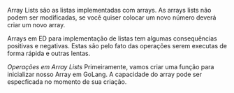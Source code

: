 Array Lists são as listas implementadas com arrays. As arrays lists não podem ser modificadas, se você quiser colocar um novo número deverá criar um novo array.

Arrays em ED para implementação de listas tem algumas consequências positivas e negativas. Estas são pelo fato das operações serem executas de forma rápida e outras lentas.

*Operações em Array Lists*
Primeiramente, vamos criar uma função para inicializar nosso Array em GoLang. A capacidade do array pode ser especficada no momento de sua criação.


